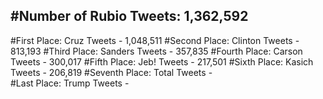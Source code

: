 #Number of Rubio Tweets: 1,362,592
---
#First Place: Cruz Tweets - 1,048,511
#Second Place: Clinton Tweets - 813,193
#Third Place: Sanders Tweets - 357,835
#Fourth Place: Carson Tweets - 300,017
#Fifth Place: Jeb! Tweets - 217,501
#Sixth Place: Kasich Tweets - 206,819
#Seventh Place: Total Tweets -  
#Last Place: Trump Tweets - 
